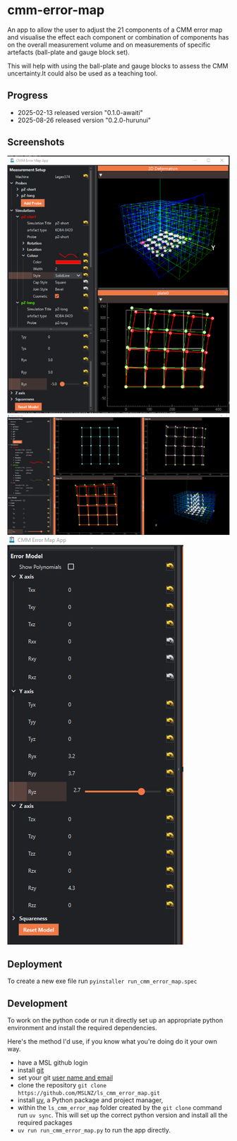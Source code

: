 # cmm-error-map

An app to allow the user to adjust the 21 components of a CMM error map and visualise the effect each component or combination of components has on the overall measurement volume and on  measurements of specific artefacts (ball-plate and gauge block set).

This will help with using the ball-plate and gauge blocks to assess the CMM uncertainty.It could also  be used as a teaching tool.


## Progress

- 2025-02-13 released version "0.1.0-awaiti"
- 2025-08-26 released version "0.2.0-hurunui"


## Screenshots
![](readme_img/2025-02-13_13-20.png)
![](readme_img/2025-02-13_13-07.png)
![](readme_img/2025-02-13_13-09.png)

## Deployment 

To create a new exe file run
`pyinstaller run_cmm_error_map.spec`

## Development

To work on the python code or run it directly set up an appropriate python environment and install the required dependencies.

Here's the method I'd use, if you know what you're doing do it your own way.

- have a MSL github login
- install [git](https://git-scm.com/)
- set your git [user name and email](https://docs.github.com/en/get-started/getting-started-with-git/setting-your-username-in-git)
- clone the repository `git clone https://github.com/MSLNZ/ls_cmm_error_map.git`  
- install [uv](https://docs.astral.sh/uv/), a Python package and project manager, 
- within  the  `ls_cmm_error_map` folder created by the `git clone` command run `uv sync`. This  will set up the correct python version and install all the required packages
- `uv run run_cmm_error_map.py` to run the app directly.
